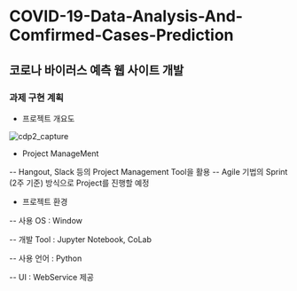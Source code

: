 # COVID-19-Data-Analysis-And-Comfirmed-Cases-Prediction

## 코로나 바이러스 예측 웹 사이트 개발


### 과제 구현 계획

* 프로젝트 개요도

![cdp2_capture](https://user-images.githubusercontent.com/45062255/79193613-f4147700-7e65-11ea-9aeb-cd64161f5da4.png)

* Project ManageMent

-- Hangout, Slack 등의 Project Management Tool을 활용
-- Agile 기법의 Sprint (2주 기준) 방식으로 Project를 진행할 예정


* 프로젝트 환경

-- 사용 OS : Window

-- 개발 Tool : Jupyter Notebook, CoLab

-- 사용 언어 : Python

-- UI : WebService 제공
